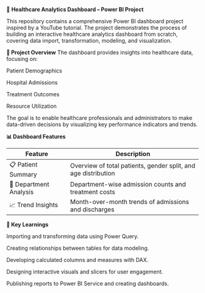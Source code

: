 🏥 **Healthcare Analytics Dashboard – Power BI Project**

This repository contains a comprehensive Power BI dashboard project inspired by a YouTube tutorial.
The project demonstrates the process of building an interactive healthcare analytics dashboard from scratch, covering data import, transformation, modeling, and visualization.

**📌 Project Overview**
The dashboard provides insights into healthcare data, focusing on:

Patient Demographics

Hospital Admissions

Treatment Outcomes

Resource Utilization

The goal is to enable healthcare professionals and administrators to make data-driven decisions by visualizing key performance indicators and trends.

**📊 Dashboard Features**

| Feature                     | Description                                                         |
| --------------------------  | --------------------------------------------------------------------|
| 📋 Patient Summary         | Overview of total patients, gender split, and age distribution      |
| 🏥 Department Analysis     | Department-wise admission counts and treatment costs                |
| 📈 Trend Insights          | Month-over-month trends of admissions and discharges                |


**🧠 Key Learnings**

Importing and transforming data using Power Query.

Creating relationships between tables for data modeling.

Developing calculated columns and measures with DAX.

Designing interactive visuals and slicers for user engagement.

Publishing reports to Power BI Service and creating dashboards.
